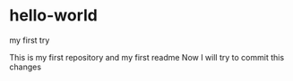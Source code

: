 # hello-world
my first try

This is my first repository and my first readme
Now I will try to commit this changes
